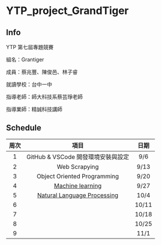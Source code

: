 # YTP_project_GrandTiger

## Info
YTP 第七屆專題競賽

組名：Grantiger

成員：蔡兆豐、陳俊邑、林子睿

就讀學校：台中一中

指導老師：師大科技系蔡芸琤老師

指導業師：精誠科技講師

## Schedule
| 周次|項目| 日期|
|:---:|:---:|:----:|
|1|GitHub & VSCode 開發環境安裝與設定|9/6|
|2|Web Scrapying|9/13|
|3|Object Oriented Programming|9/20|
|4|[Machine learning](https://hackmd.io/@im72_DVuSzmn6EaVL1SDmQ/BJDOHPBWo)|9/27|
|5|[Natural Language Processing](https://hackmd.io/@q3F5smA6Re6SDm0uqgMogA/Sy8grJ8bo)|10/4|
|6||10/11|
|7||10/18|
|8||10/25|
|9||11/1|
